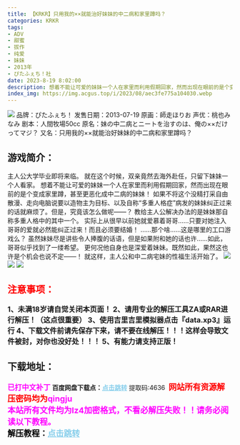 ```yaml
---
title: 【KRKR】只用我的××就能治好妹妹的中二病和家里蹲吗？
categories: KRKR
tags:
- ADV
- 甜蜜
- 拔作
- 纯爱
- 妹妹
- 2013年
- ぴたふぇち！社
date: 2023-8-19 8:02:00
description: 想着不能让可爱的妹妹一个人在家里而利用假期回家，然而出现在眼前的是个变成家里蹲，甚至更恶化成中二病的妹妹！如果不将这个没精打采自由散漫、走向电脑说要以造物主为目标、以及自称“多重人格症”病发的妹妹纠正过来的话就麻烦了。但是，究竟该怎么做呢——？教给主人公解决办法的是妹妹那自称多重人格中的其中一个。
index_img: https://img.acgus.top/i/2023/08/aec3fe775a104030.webp
---
```

![](https://img.acgus.top/i/2023/08/aec3fe775a104030.webp)
品牌：ぴたふぇち！
发售日期：2013-07-19
原画：師走ほりお
声优：桃也みなみ
剧本：人間牧場50cc
原名：妹の中二病とニートを治すのは、俺の××だけってマジ？
又名：只用我的××就能治好妹妹的中二病和家里蹲吗？

## 游戏简介：
主人公大学毕业即将来临。
就在这个时候，双亲竟然去海外赴任，只留下妹妹一个人看家。
想着不能让可爱的妹妹一个人在家里而利用假期回家，然而出现在眼前的是个变成家里蹲，甚至更恶化成中二病的妹妹！
如果不将这个没精打采自由散漫、走向电脑说要以造物主为目标、以及自称“多重人格症”病发的妹妹纠正过来的话就麻烦了。但是，究竟该怎么做呢——？
教给主人公解决办法的是妹妹那自称多重人格中的其中一个。
实际上从很早以前她就爱慕着哥哥……只要对她注入哥哥的爱就必然能纠正过来！而且必须要结婚！
……那个啥……这是哪里的工口游戏么？
虽然妹妹尽是讲些令人捧腹的话语，但是如果附和她的话也许……如此，哥哥似乎找到了一缕希望。
更何况他自身也是深爱着妹妹。既然如此，果然这也许是个机会也说不定——！
就这样，主人公和中二病宅妹的性福生活开始了。
![](https://img.acgus.top/i/2023/08/033c858ec6104036.webp)
![](https://img.acgus.top/i/2023/08/26fba035bd104034.webp)
![](https://img.acgus.top/i/2023/08/80bbe7e658104032.webp)



## <font color=#FF0000 >注意事项：</font>
<font size=3><b>1、未满18岁请自觉关闭本页面！
2、请用专业的解压工具ZA或RAR进行解压！（这点很重要）
3、使用吉里吉里模拟器点击『data.xp3』运行
4、下载文件前请先保存下来，请不要在线解压！！！这样会导致文件被封，对你也没好处！！！
5、有能力请支持正版！</b></font>

## 下载地址：
<font color=#FF00FF size=3><b>已打中文补丁</b></font>
<b>百度网盘下载点：</b><a href="https://pan.baidu.com/s/1UQULZbl1fP7gmb_iRdMYLw?pwd=4636" style="color: #87CEEB;"><b>点击跳转</b></a> 提取码:4636
<a style="padding: 0" href="https://post.qingju.org/AD/"><img style="max-width:100%" src="https://img.acgus.top/i/2024/07/478f689b8021d8d499ab43d21acf137a.gif" alt=""></a>
<b><font color=#FF0000 size=4>网站所有资源解压密码均为</b></font><b><font color=#FF00FF size=4>qingju</font><font color=#FF0000 ></font></b><br><b><font color=#FF00FF size=4>本站所有文件均为lz4加密格式，不看必解压失败！！请务必阅读以下教程。</b></font><br><b><font color=#000 size=4>解压教程：</b><a href="https://post.qingju.org/tutorial/000/" style="color: #87CEEB;"><b>点击跳转</b></a>
